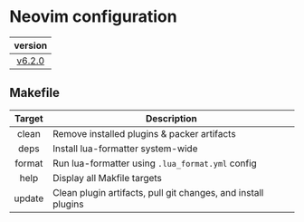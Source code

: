 # Neovim configuration

|                                version                                |
| :-------------------------------------------------------------------: |
| [v6.2.0](https://github.com/vladdoster/neovim-configuration/releases) |

## Makefile

| Target | Description                                                   |
| :----: | ------------------------------------------------------------- |
| clean  | Remove installed plugins & packer artifacts                   |
|  deps  | Install lua-formatter system-wide                             |
| format | Run lua-formatter using `.lua_format.yml` config              |
|  help  | Display all Makfile targets                                   |
| update | Clean plugin artifacts, pull git changes, and install plugins |

